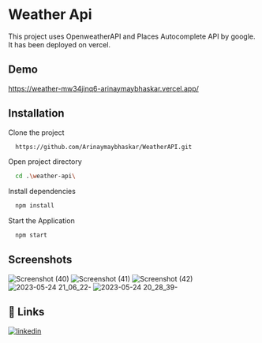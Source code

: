 
# Weather Api

This project uses OpenweatherAPI and Places Autocomplete API by google. It has been deployed on vercel.  


## Demo

https://weather-mw34jinq6-arinaymaybhaskar.vercel.app/


## Installation

Clone the project
```bash
  https://github.com/Arinaymaybhaskar/WeatherAPI.git
```
Open project directory
```bash
  cd .\weather-api\
```
Install dependencies
```bash
  npm install
```
Start the Application
```bash
  npm start
```
## Screenshots

![Screenshot (40)](https://github.com/Arinaymaybhaskar/WeatherAPI/assets/101462720/9b43184e-aaa4-48f0-a7d9-06bf9c0d1ec1)
![Screenshot (41)](https://github.com/Arinaymaybhaskar/WeatherAPI/assets/101462720/6dbe3192-1a8d-486b-97b7-c20c707931e5)
![Screenshot (42)](https://github.com/Arinaymaybhaskar/WeatherAPI/assets/101462720/9f201eb7-76d6-4f5c-9d5f-59520893bdf0)
![2023-05-24 21_06_22-](https://github.com/Arinaymaybhaskar/WeatherAPI/assets/101462720/512fd71e-89dc-4341-936e-41fcbabaa67b)
![2023-05-24 20_28_39-](https://github.com/Arinaymaybhaskar/WeatherAPI/assets/101462720/28ee5e6b-8848-4d0e-8eb3-2795322896b1)

## 🔗 Links
[![linkedin](https://img.shields.io/badge/linkedin-0A66C2?style=for-the-badge&logo=linkedin&logoColor=white)](https://www.linkedin.com/in/arinaymay-bhaskar-3933b6201//)



